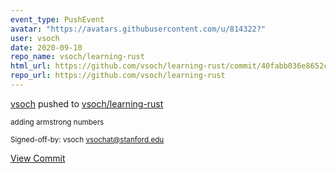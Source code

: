 ```yaml
---
event_type: PushEvent
avatar: "https://avatars.githubusercontent.com/u/814322?"
user: vsoch
date: 2020-09-10
repo_name: vsoch/learning-rust
html_url: https://github.com/vsoch/learning-rust/commit/40fabb036e8652c1fdc28079e9408913f5af2585
repo_url: https://github.com/vsoch/learning-rust
---
```


<a href='https://github.com/vsoch' target='_blank'>vsoch</a> pushed to <a href='https://github.com/vsoch/learning-rust' target='_blank'>vsoch/learning-rust</a>

<small>adding armstrong numbers

Signed-off-by: vsoch <vsochat@stanford.edu></small>

<a href='https://github.com/vsoch/learning-rust/commit/40fabb036e8652c1fdc28079e9408913f5af2585' target='_blank'>View Commit</a>